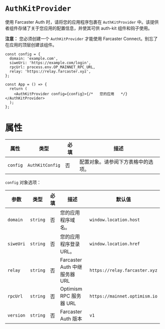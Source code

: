 # `AuthKitProvider`

使用 Farcaster Auth 时，请将您的应用程序包裹在 `AuthKitProvider` 中。该提供者组件存储了关于您应用的配置信息，并使其可供 auth-kit 组件和钩子使用。

**注意：** 您必须创建一个 `AuthKitProvider` 才能使用 Farcaster Connect。别忘了在应用的顶层创建该组件。

```tsx
const config = {
  domain: 'example.com',
  siweUri: 'https://example.com/login',
  rpcUrl: process.env.OP_MAINNET_RPC_URL,
  relay: 'https://relay.farcaster.xyz',
};

const App = () => {
  return (
    <AuthKitProvider config={config}>{/*   您的应用   */}</AuthKitProvider>
  );
};
```

# 属性

| 属性     | 类型            | 必填 | 描述                               |
| -------- | --------------- | ---- | ---------------------------------- |
| `config` | `AuthKitConfig` | 否   | 配置对象。请参阅下方表格中的选项。 |

`config` 对象选项：

| 参数      | 类型     | 必填 | 描述                          | 默认值                        |
| --------- | -------- | ---- | ----------------------------- | ----------------------------- |
| `domain`  | `string` | 否   | 您的应用程序域名。            | `window.location.host`        |
| `siweUri` | `string` | 否   | 您的应用程序登录 URL。        | `window.location.href`        |
| `relay`   | `string` | 否   | Farcaster Auth 中继服务器 URL | `https://relay.farcaster.xyz` |
| `rpcUrl`  | `string` | 否   | Optimism RPC 服务器 URL       | `https://mainnet.optimism.io` |
| `version` | `string` | 否   | Farcaster Auth 版本           | `v1`                          |
